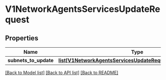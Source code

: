 # V1NetworkAgentsServicesUpdateRequest

## Properties
Name | Type | Description | Notes
------------ | ------------- | ------------- | -------------
**subnets_to_update** | [**list[V1NetworkAgentsServicesUpdateRequestSubnetsToUpdate]**](V1NetworkAgentsServicesUpdateRequestSubnetsToUpdate.md) |  | [optional] 

[[Back to Model list]](../README.md#documentation-for-models) [[Back to API list]](../README.md#documentation-for-api-endpoints) [[Back to README]](../README.md)

